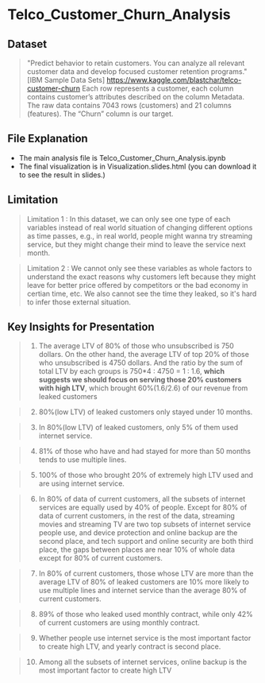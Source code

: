 # Telco_Customer_Churn_Analysis

## Dataset

> "Predict behavior to retain customers. You can analyze all relevant customer data and develop focused customer retention programs." [IBM Sample Data Sets] https://www.kaggle.com/blastchar/telco-customer-churn Each row represents a customer, each column contains customer’s attributes described on the column Metadata. The raw data contains 7043 rows (customers) and 21 columns (features). The “Churn” column is our target.

## File Explanation
- The main analysis file is Telco_Customer_Churn_Analysis.ipynb
- The final visualization is in Visualization.slides.html (you can download it to see the result in slides.)

## Limitation

> Limitation 1 : In this dataset, we can only see one type of each variables instead of real world situation of changing different options as time passes, e.g., in real world, people might wanna try streaming service, but they might change their mind to leave the service next month. 

> Limitation 2 : We cannot only see these variables as whole factors to understand the exact reasons why customers left because they might leave for better price offered by competitors or the bad economy in certian time, etc. We also cannot see the time they leaked, so it's hard to infer those external situation.

## Key Insights for Presentation

> 1. The average LTV of 80% of those who unsubscribed is 750 dollars. On the other hand, the average LTV of top 20% of those who unsubscribed is 4750 dollars. And the ratio by the sum of total LTV by each groups is 750*4 : 4750 = 1 : 1.6, **which suggests we should focus on serving those 20% customers with high LTV**, which brought 60%(1.6/2.6) of our revenue from leaked customers

> 2. 80%(low LTV) of leaked customers only stayed under 10 months.

> 3. In 80%(low LTV) of leaked customers, only 5% of them used internet service.

> 4. 81% of those who have and had stayed for more than 50 months tends to use multiple lines.

> 5. 100% of those who brought 20% of extremely high LTV used and are using internet service.

> 6. In 80% of data of current customers, all the subsets of internet services are equally used by 40% of people.
Except for 80% of data of current customers, in the rest of the data, streaming movies and streaming TV are two top subsets of internet service people use, and device protection and online backup are the second place, and tech support and online security are both third place, the gaps between places are near 10% of whole data except for 80% of current customers.

> 7. In 80% of current customers, those whose LTV are more than the average LTV of 80% of leaked customers are 10% more likely to use multiple lines and internet service than the average 80% of current customers.

> 8. 89% of those who leaked used monthly contract, while only 42% of current customers are using monthly contract.

> 9. Whether people use internet service is the most important factor to create high LTV, and yearly contract is second place.

> 10. Among all the subsets of internet services, online backup is the most important factor to create high LTV
